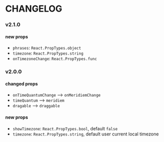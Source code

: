 # CHANGELOG

### v2.1.0

#### new props

- `phrases`: `React.PropTypes.object`
- `timezone`: `React.PropTypes.string`
- `onTimezoneChange`: `React.PropTypes.func`

### v2.0.0

#### changed props

- `onTimeQuantumChange` --> `onMeridiemChange`
- `timeQuantum` --> `meridiem`
- `dragable` --> `draggable`

#### new props

- `showTimezone`: `React.PropTypes.bool`, default `false`
- `timezone`:  `React.PropTypes.string`, default user current local timezone
